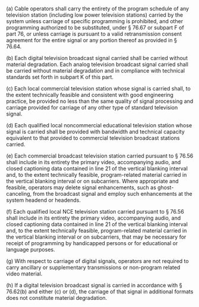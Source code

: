 (a) Cable operators shall carry the entirety of the program schedule of any television station (including low power television stations) carried by the system unless carriage of specific programming is prohibited, and other programming authorized to be substituted, under § 76.67 or subpart F of part 76, or unless carriage is pursuant to a valid retransmission consent agreement for the entire signal or any portion thereof as provided in § 76.64.

(b) Each digital television broadcast signal carried shall be carried without material degradation. Each analog television broadcast signal carried shall be carried without material degradation and in compliance with technical standards set forth in subpart K of this part.

(c) Each local commercial television station whose signal is carried shall, to the extent technically feasible and consistent with good engineering practice, be provided no less than the same quality of signal processing and carriage provided for carriage of any other type of standard television signal.

(d) Each qualified local noncommercial educational television station whose signal is carried shall be provided with bandwidth and technical capacity equivalent to that provided to commercial television broadcast stations carried.

(e) Each commercial broadcast television station carried pursuant to § 76.56 shall include in its entirety the primary video, accompanying audio, and closed captioning data contained in line 21 of the vertical blanking interval and, to the extent technically feasible, program-related material carried in the vertical blanking interval or on subcarriers. Where appropriate and feasible, operators may delete signal enhancements, such as ghost-canceling, from the broadcast signal and employ such enhancements at the system headend or headends.

(f) Each qualified local NCE television station carried pursuant to § 76.56 shall include in its entirety the primary video, accompanying audio, and closed captioning data contained in line 21 of the vertical blanking interval and, to the extent technically feasible, program-related material carried in the vertical blanking interval or on subcarriers, that may be necessary for receipt of programming by handicapped persons or for educational or language purposes.

(g) With respect to carriage of digital signals, operators are not required to carry ancillary or supplementary transmissions or non-program related video material.
              

(h) If a digital television broadcast signal is carried in accordance with § 76.62(b) and either (c) or (d), the carriage of that signal in additional formats does not constitute material degradation.

